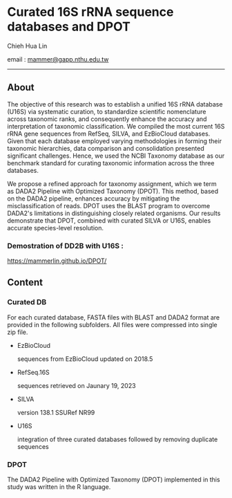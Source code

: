 # Curated 16S rRNA sequence databases and DPOT
Chieh Hua Lin

email : mammer@gapp.nthu.edu.tw

----

## About

The objective of this research was to establish a unified 16S rRNA database (U16S) via systematic curation, to standardize scientific nomenclature across taxonomic ranks, and consequently enhance the accuracy and interpretation of taxonomic classification. We compiled the most current 16S rRNA gene sequences from RefSeq, SILVA, and EzBioCloud databases. Given that each database employed varying methodologies in forming their taxonomic hierarchies, data comparison and consolidation presented significant challenges. Hence, we used the NCBI Taxonomy database as our benchmark standard for curating taxonomic information across the three databases.

We propose a refined approach for taxonomy assignment, which we term as DADA2 Pipeline with Optimized Taxonomy (DPOT). This method, based on the DADA2 pipeline, enhances accuracy by mitigating the misclassification of reads. DPOT uses the BLAST program to overcome DADA2's limitations in distinguishing closely related organisms. Our results demonstrate that DPOT, combined with curated SILVA or U16S, enables accurate species-level resolution. 

### Demostration of DD2B with U16S :
<https://mammerlin.github.io/DPOT/>

## Content

### Curated DB

For each curated database, FASTA files with BLAST and DADA2 format are provided in the following subfolders. All files were compressed into single zip file.

- EzBioCloud

  sequences from EzBioCloud updated on 2018.5

- RefSeq.16S

  sequences retrieved on Jaunary 19, 2023

- SILVA

  version 138.1 SSURef NR99

- U16S

  integration of three curated databases followed by removing duplicate sequences

### DPOT

The DADA2 Pipeline with Optimized Taxonomy (DPOT) implemented in this study was written in the R language.
